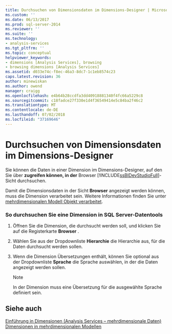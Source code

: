 ```yaml
---
title: Durchsuchen von Dimensionsdaten im Dimensions-Designer | Microsoft-Dokumentation
ms.custom: ''
ms.date: 06/13/2017
ms.prod: sql-server-2014
ms.reviewer: ''
ms.suite: ''
ms.technology:
- analysis-services
ms.tgt_pltfrm: ''
ms.topic: conceptual
helpviewer_keywords:
- dimensions [Analysis Services], browsing
- browsing dimensions [Analysis Services]
ms.assetid: d033e74c-f8ec-46a3-8dc7-1c1eb8574c23
caps.latest.revision: 36
author: minewiskan
ms.author: owend
manager: craigg
ms.openlocfilehash: e4b64b28ccdfa3dd40918881340f4fc66a5229c8
ms.sourcegitcommit: c18fadce27f330e1d4f36549414e5c84ba2f46c2
ms.translationtype: MT
ms.contentlocale: de-DE
ms.lasthandoff: 07/02/2018
ms.locfileid: "37169646"
---
```

# <a name="browse-dimension-data-in-dimension-designer"></a>Durchsuchen von Dimensionsdaten im Dimensions-Designer
  Sie können die Daten in einer Dimension im Dimensions-Designer, auf den Sie über **zugreifen können, in der** Browser [!INCLUDE[ssBIDevStudioFull](../../includes/ssbidevstudiofull-md.md)]-Sicht durchsuchen.  
  
 Damit die Dimensionsdaten in der Sicht **Browser** angezeigt werden können, muss die Dimension verarbeitet sein. Weitere Informationen finden Sie unter [mehrdimensionalen Modell Objekt verarbeitet](processing-a-multidimensional-model-analysis-services.md).  
  
### <a name="to-browse-a-dimension-in-sql-server-data-tools"></a>So durchsuchen Sie eine Dimension in SQL Server-Datentools  
  
1.  Öffnen Sie die Dimension, die durchsucht werden soll, und klicken Sie auf die Registerkarte **Browser** .  
  
2.  Wählen Sie aus der Dropdownliste **Hierarchie** die Hierarchie aus, für die Daten durchsucht werden sollen.  
  
3.  Wenn die Dimension Übersetzungen enthält, können Sie optional aus der Dropdownliste **Sprache** die Sprache auswählen, in der die Daten angezeigt werden sollen.  
  
    > [!NOTE]  
    >  In der Dimension muss eine Übersetzung für die ausgewählte Sprache definiert sein.  
  
## <a name="see-also"></a>Siehe auch  
 [Einführung in Dimensionen &#40;Analysis Services – mehrdimensionale Daten&#41;](../multidimensional-models-olap-logical-dimension-objects/dimensions-analysis-services-multidimensional-data.md)   
 [Dimensionen in mehrdimensionalen Modellen](dimensions-in-multidimensional-models.md)  
  
  
